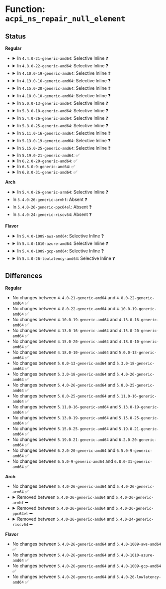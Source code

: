 # Function: <code>acpi_ns_repair_null_element</code>

## Status
<b>Regular</b>
<ul>
<li>
<details>
<summary>In <code>4.4.0-21-generic-amd64</code>: Selective Inline ❓</summary>

```c
acpi_status acpi_ns_repair_null_element(struct acpi_evaluate_info * info, u32 expected_btypes, u32 package_index, union acpi_operand_object * * return_object_ptr)
```

```json
{
  "name": "acpi_ns_repair_null_element",
  "collision_type": "Unique Global",
  "inline_type": "Selective",
  "funcs": [
    {
      "addr": 18446744071583687209,
      "name": "acpi_ns_repair_null_element",
      "external": true,
      "loc": "drivers/acpi/acpica/nsrepair.c:394",
      "file": "drivers/acpi/acpica/nsrepair.c",
      "inline": "not declared, inlined",
      "caller_inline": [],
      "caller_func": [
        "drivers/acpi/acpica/nsrepair.c:acpi_ns_simple_repair"
      ]
    }
  ],
  "symbols": [
    {
      "addr": 18446744071583687209,
      "name": "acpi_ns_repair_null_element",
      "section": ".text",
      "bind": "STB_GLOBAL",
      "size": 116
    }
  ]
}
```
</details>
</li>
<li>
<details>
<summary>In <code>4.8.0-22-generic-amd64</code>: Selective Inline ❓</summary>

```c
acpi_status acpi_ns_repair_null_element(struct acpi_evaluate_info * info, u32 expected_btypes, u32 package_index, union acpi_operand_object * * return_object_ptr)
```

```json
{
  "name": "acpi_ns_repair_null_element",
  "collision_type": "Unique Global",
  "inline_type": "Selective",
  "funcs": [
    {
      "addr": 18446744071584011563,
      "name": "acpi_ns_repair_null_element",
      "external": true,
      "loc": "drivers/acpi/acpica/nsrepair.c:402",
      "file": "drivers/acpi/acpica/nsrepair.c",
      "inline": "not declared, inlined",
      "caller_inline": [],
      "caller_func": [
        "drivers/acpi/acpica/nsrepair.c:acpi_ns_simple_repair"
      ]
    }
  ],
  "symbols": [
    {
      "addr": 18446744071584011563,
      "name": "acpi_ns_repair_null_element",
      "section": ".text",
      "bind": "STB_GLOBAL",
      "size": 116
    }
  ]
}
```
</details>
</li>
<li>
<details>
<summary>In <code>4.10.0-19-generic-amd64</code>: Selective Inline ❓</summary>

```c
acpi_status acpi_ns_repair_null_element(struct acpi_evaluate_info * info, u32 expected_btypes, u32 package_index, union acpi_operand_object * * return_object_ptr)
```

```json
{
  "name": "acpi_ns_repair_null_element",
  "collision_type": "Unique Global",
  "inline_type": "Selective",
  "funcs": [
    {
      "addr": 18446744071584153460,
      "name": "acpi_ns_repair_null_element",
      "external": true,
      "loc": "drivers/acpi/acpica/nsrepair.c:402",
      "file": "drivers/acpi/acpica/nsrepair.c",
      "inline": "not declared, inlined",
      "caller_inline": [],
      "caller_func": [
        "drivers/acpi/acpica/nsrepair.c:acpi_ns_simple_repair"
      ]
    }
  ],
  "symbols": [
    {
      "addr": 18446744071584153460,
      "name": "acpi_ns_repair_null_element",
      "section": ".text",
      "bind": "STB_GLOBAL",
      "size": 116
    }
  ]
}
```
</details>
</li>
<li>
<details>
<summary>In <code>4.13.0-16-generic-amd64</code>: Selective Inline ❓</summary>

```c
acpi_status acpi_ns_repair_null_element(struct acpi_evaluate_info * info, u32 expected_btypes, u32 package_index, union acpi_operand_object * * return_object_ptr)
```

```json
{
  "name": "acpi_ns_repair_null_element",
  "collision_type": "Unique Global",
  "inline_type": "Selective",
  "funcs": [
    {
      "addr": 18446744071584220741,
      "name": "acpi_ns_repair_null_element",
      "external": true,
      "loc": "drivers/acpi/acpica/nsrepair.c:392",
      "file": "drivers/acpi/acpica/nsrepair.c",
      "inline": "not declared, inlined",
      "caller_inline": [],
      "caller_func": [
        "drivers/acpi/acpica/nsrepair.c:acpi_ns_simple_repair"
      ]
    }
  ],
  "symbols": [
    {
      "addr": 18446744071584220741,
      "name": "acpi_ns_repair_null_element",
      "section": ".text",
      "bind": "STB_GLOBAL",
      "size": 116
    }
  ]
}
```
</details>
</li>
<li>
<details>
<summary>In <code>4.15.0-20-generic-amd64</code>: Selective Inline ❓</summary>

```c
acpi_status acpi_ns_repair_null_element(struct acpi_evaluate_info * info, u32 expected_btypes, u32 package_index, union acpi_operand_object * * return_object_ptr)
```

```json
{
  "name": "acpi_ns_repair_null_element",
  "collision_type": "Unique Global",
  "inline_type": "Selective",
  "funcs": [
    {
      "addr": 18446744071584562388,
      "name": "acpi_ns_repair_null_element",
      "external": true,
      "loc": "drivers/acpi/acpica/nsrepair.c:392",
      "file": "drivers/acpi/acpica/nsrepair.c",
      "inline": "not declared, inlined",
      "caller_inline": [],
      "caller_func": [
        "drivers/acpi/acpica/nsrepair.c:acpi_ns_simple_repair"
      ]
    }
  ],
  "symbols": [
    {
      "addr": 18446744071584562388,
      "name": "acpi_ns_repair_null_element",
      "section": ".text",
      "bind": "STB_GLOBAL",
      "size": 214
    }
  ]
}
```
</details>
</li>
<li>
<details>
<summary>In <code>4.18.0-10-generic-amd64</code>: Selective Inline ❓</summary>

```c
acpi_status acpi_ns_repair_null_element(struct acpi_evaluate_info * info, u32 expected_btypes, u32 package_index, union acpi_operand_object * * return_object_ptr)
```

```json
{
  "name": "acpi_ns_repair_null_element",
  "collision_type": "Unique Global",
  "inline_type": "Selective",
  "funcs": [
    {
      "addr": 18446744071584787498,
      "name": "acpi_ns_repair_null_element",
      "external": true,
      "loc": "drivers/acpi/acpica/nsrepair.c:358",
      "file": "drivers/acpi/acpica/nsrepair.c",
      "inline": "not declared, inlined",
      "caller_inline": [],
      "caller_func": [
        "drivers/acpi/acpica/nsrepair.c:acpi_ns_simple_repair"
      ]
    }
  ],
  "symbols": [
    {
      "addr": 18446744071584787498,
      "name": "acpi_ns_repair_null_element",
      "section": ".text",
      "bind": "STB_GLOBAL",
      "size": 214
    }
  ]
}
```
</details>
</li>
<li>
<details>
<summary>In <code>5.0.0-13-generic-amd64</code>: Selective Inline ❓</summary>

```c
acpi_status acpi_ns_repair_null_element(struct acpi_evaluate_info * info, u32 expected_btypes, u32 package_index, union acpi_operand_object * * return_object_ptr)
```

```json
{
  "name": "acpi_ns_repair_null_element",
  "collision_type": "Unique Global",
  "inline_type": "Selective",
  "funcs": [
    {
      "addr": 18446744071584889904,
      "name": "acpi_ns_repair_null_element",
      "external": true,
      "loc": "drivers/acpi/acpica/nsrepair.c:358",
      "file": "drivers/acpi/acpica/nsrepair.c",
      "inline": "not declared, inlined",
      "caller_inline": [],
      "caller_func": [
        "drivers/acpi/acpica/nsrepair.c:acpi_ns_simple_repair"
      ]
    }
  ],
  "symbols": [
    {
      "addr": 18446744071584889904,
      "name": "acpi_ns_repair_null_element",
      "section": ".text",
      "bind": "STB_GLOBAL",
      "size": 214
    }
  ]
}
```
</details>
</li>
<li>
<details>
<summary>In <code>5.3.0-18-generic-amd64</code>: Selective Inline ❓</summary>

```c
acpi_status acpi_ns_repair_null_element(struct acpi_evaluate_info * info, u32 expected_btypes, u32 package_index, union acpi_operand_object * * return_object_ptr)
```

```json
{
  "name": "acpi_ns_repair_null_element",
  "collision_type": "Unique Global",
  "inline_type": "Selective",
  "funcs": [
    {
      "addr": 18446744071585092884,
      "name": "acpi_ns_repair_null_element",
      "external": true,
      "loc": "drivers/acpi/acpica/nsrepair.c:358",
      "file": "drivers/acpi/acpica/nsrepair.c",
      "inline": "not declared, inlined",
      "caller_inline": [],
      "caller_func": [
        "drivers/acpi/acpica/nsrepair.c:acpi_ns_simple_repair"
      ]
    }
  ],
  "symbols": [
    {
      "addr": 18446744071585092884,
      "name": "acpi_ns_repair_null_element",
      "section": ".text",
      "bind": "STB_GLOBAL",
      "size": 217
    }
  ]
}
```
</details>
</li>
<li>
<details>
<summary>In <code>5.4.0-26-generic-amd64</code>: Selective Inline ❓</summary>

```c
acpi_status acpi_ns_repair_null_element(struct acpi_evaluate_info * info, u32 expected_btypes, u32 package_index, union acpi_operand_object * * return_object_ptr)
```

```json
{
  "name": "acpi_ns_repair_null_element",
  "collision_type": "Unique Global",
  "inline_type": "Selective",
  "funcs": [
    {
      "addr": 18446744071585229240,
      "name": "acpi_ns_repair_null_element",
      "external": true,
      "loc": "drivers/acpi/acpica/nsrepair.c:358",
      "file": "drivers/acpi/acpica/nsrepair.c",
      "inline": "not declared, inlined",
      "caller_inline": [],
      "caller_func": [
        "drivers/acpi/acpica/nsrepair.c:acpi_ns_simple_repair"
      ]
    }
  ],
  "symbols": [
    {
      "addr": 18446744071585229240,
      "name": "acpi_ns_repair_null_element",
      "section": ".text",
      "bind": "STB_GLOBAL",
      "size": 217
    }
  ]
}
```
</details>
</li>
<li>
<details>
<summary>In <code>5.8.0-25-generic-amd64</code>: Selective Inline ❓</summary>

```c
acpi_status acpi_ns_repair_null_element(struct acpi_evaluate_info * info, u32 expected_btypes, u32 package_index, union acpi_operand_object * * return_object_ptr)
```

```json
{
  "name": "acpi_ns_repair_null_element",
  "collision_type": "Unique Global",
  "inline_type": "Selective",
  "funcs": [
    {
      "addr": 18446744071585935085,
      "name": "acpi_ns_repair_null_element",
      "external": true,
      "loc": "drivers/acpi/acpica/nsrepair.c:358",
      "file": "drivers/acpi/acpica/nsrepair.c",
      "inline": "not declared, inlined",
      "caller_inline": [],
      "caller_func": [
        "drivers/acpi/acpica/nsrepair.c:acpi_ns_simple_repair"
      ]
    }
  ],
  "symbols": [
    {
      "addr": 18446744071585935085,
      "name": "acpi_ns_repair_null_element",
      "section": ".text",
      "bind": "STB_GLOBAL",
      "size": 217
    }
  ]
}
```
</details>
</li>
<li>
<details>
<summary>In <code>5.11.0-16-generic-amd64</code>: Selective Inline ❓</summary>

```c
acpi_status acpi_ns_repair_null_element(struct acpi_evaluate_info * info, u32 expected_btypes, u32 package_index, union acpi_operand_object * * return_object_ptr)
```

```json
{
  "name": "acpi_ns_repair_null_element",
  "collision_type": "Unique Global",
  "inline_type": "Selective",
  "funcs": [
    {
      "addr": 18446744071586057618,
      "name": "acpi_ns_repair_null_element",
      "external": true,
      "loc": "drivers/acpi/acpica/nsrepair.c:358",
      "file": "drivers/acpi/acpica/nsrepair.c",
      "inline": "not declared, inlined",
      "caller_inline": [],
      "caller_func": [
        "drivers/acpi/acpica/nsrepair.c:acpi_ns_simple_repair"
      ]
    }
  ],
  "symbols": [
    {
      "addr": 18446744071586057618,
      "name": "acpi_ns_repair_null_element",
      "section": ".text",
      "bind": "STB_GLOBAL",
      "size": 217
    }
  ]
}
```
</details>
</li>
<li>
<details>
<summary>In <code>5.13.0-19-generic-amd64</code>: Selective Inline ❓</summary>

```c
acpi_status acpi_ns_repair_null_element(struct acpi_evaluate_info * info, u32 expected_btypes, u32 package_index, union acpi_operand_object * * return_object_ptr)
```

```json
{
  "name": "acpi_ns_repair_null_element",
  "collision_type": "Unique Global",
  "inline_type": "Selective",
  "funcs": [
    {
      "addr": 18446744071585934461,
      "name": "acpi_ns_repair_null_element",
      "external": true,
      "loc": "drivers/acpi/acpica/nsrepair.c:358",
      "file": "drivers/acpi/acpica/nsrepair.c",
      "inline": "not declared, inlined",
      "caller_inline": [],
      "caller_func": [
        "drivers/acpi/acpica/nsrepair.c:acpi_ns_simple_repair"
      ]
    }
  ],
  "symbols": [
    {
      "addr": 18446744071585934461,
      "name": "acpi_ns_repair_null_element",
      "section": ".text",
      "bind": "STB_GLOBAL",
      "size": 217
    }
  ]
}
```
</details>
</li>
<li>
<details>
<summary>In <code>5.15.0-25-generic-amd64</code>: Selective Inline ❓</summary>

```c
acpi_status acpi_ns_repair_null_element(struct acpi_evaluate_info * info, u32 expected_btypes, u32 package_index, union acpi_operand_object * * return_object_ptr)
```

```json
{
  "name": "acpi_ns_repair_null_element",
  "collision_type": "Unique Global",
  "inline_type": "Selective",
  "funcs": [
    {
      "addr": 18446744071586422705,
      "name": "acpi_ns_repair_null_element",
      "external": true,
      "loc": "drivers/acpi/acpica/nsrepair.c:358",
      "file": "drivers/acpi/acpica/nsrepair.c",
      "inline": "not declared, inlined",
      "caller_inline": [],
      "caller_func": [
        "drivers/acpi/acpica/nsrepair.c:acpi_ns_simple_repair"
      ]
    }
  ],
  "symbols": [
    {
      "addr": 18446744071586422705,
      "name": "acpi_ns_repair_null_element",
      "section": ".text",
      "bind": "STB_GLOBAL",
      "size": 217
    }
  ]
}
```
</details>
</li>
<li>
<details>
<summary>In <code>5.19.0-21-generic-amd64</code>: ✅</summary>

```c
acpi_status acpi_ns_repair_null_element(struct acpi_evaluate_info * info, u32 expected_btypes, u32 package_index, union acpi_operand_object * * return_object_ptr)
```

```json
{
  "name": "acpi_ns_repair_null_element",
  "collision_type": "Unique Global",
  "inline_type": "No",
  "funcs": [
    {
      "addr": 18446744071587673247,
      "name": "acpi_ns_repair_null_element",
      "external": true,
      "loc": "drivers/acpi/acpica/nsrepair.c:358",
      "file": "drivers/acpi/acpica/nsrepair.c",
      "inline": "seen, unknown",
      "caller_inline": [],
      "caller_func": [
        "drivers/acpi/acpica/nsrepair.c:acpi_ns_simple_repair"
      ]
    }
  ],
  "symbols": [
    {
      "addr": 18446744071587673247,
      "name": "acpi_ns_repair_null_element",
      "section": ".text",
      "bind": "STB_GLOBAL",
      "size": 253
    }
  ]
}
```
</details>
</li>
<li>
<details>
<summary>In <code>6.2.0-20-generic-amd64</code>: ✅</summary>

```c
acpi_status acpi_ns_repair_null_element(struct acpi_evaluate_info * info, u32 expected_btypes, u32 package_index, union acpi_operand_object * * return_object_ptr)
```

```json
{
  "name": "acpi_ns_repair_null_element",
  "collision_type": "Unique Global",
  "inline_type": "No",
  "funcs": [
    {
      "addr": 18446744071588981184,
      "name": "acpi_ns_repair_null_element",
      "external": true,
      "loc": "drivers/acpi/acpica/nsrepair.c:360",
      "file": "drivers/acpi/acpica/nsrepair.c",
      "inline": "seen, unknown",
      "caller_inline": [],
      "caller_func": [
        "drivers/acpi/acpica/nsrepair.c:acpi_ns_simple_repair"
      ]
    }
  ],
  "symbols": [
    {
      "addr": 18446744071588981184,
      "name": "acpi_ns_repair_null_element",
      "section": ".text",
      "bind": "STB_GLOBAL",
      "size": 268
    }
  ]
}
```
</details>
</li>
<li>
<details>
<summary>In <code>6.5.0-9-generic-amd64</code>: ✅</summary>

```c
acpi_status acpi_ns_repair_null_element(struct acpi_evaluate_info * info, u32 expected_btypes, u32 package_index, union acpi_operand_object * * return_object_ptr)
```

```json
{
  "name": "acpi_ns_repair_null_element",
  "collision_type": "Unique Global",
  "inline_type": "No",
  "funcs": [
    {
      "addr": 18446744071589271664,
      "name": "acpi_ns_repair_null_element",
      "external": true,
      "loc": "drivers/acpi/acpica/nsrepair.c:360",
      "file": "drivers/acpi/acpica/nsrepair.c",
      "inline": "seen, unknown",
      "caller_inline": [],
      "caller_func": [
        "drivers/acpi/acpica/nsrepair.c:acpi_ns_simple_repair"
      ]
    }
  ],
  "symbols": [
    {
      "addr": 18446744071589271664,
      "name": "acpi_ns_repair_null_element",
      "section": ".text",
      "bind": "STB_GLOBAL",
      "size": 268
    }
  ]
}
```
</details>
</li>
<li>
<details>
<summary>In <code>6.8.0-31-generic-amd64</code>: ✅</summary>

```c
acpi_status acpi_ns_repair_null_element(struct acpi_evaluate_info * info, u32 expected_btypes, u32 package_index, union acpi_operand_object * * return_object_ptr)
```

```json
{
  "name": "acpi_ns_repair_null_element",
  "collision_type": "Unique Global",
  "inline_type": "No",
  "funcs": [
    {
      "addr": 18446744071589578384,
      "name": "acpi_ns_repair_null_element",
      "external": true,
      "loc": "drivers/acpi/acpica/nsrepair.c:360",
      "file": "drivers/acpi/acpica/nsrepair.c",
      "inline": "seen, unknown",
      "caller_inline": [],
      "caller_func": [
        "drivers/acpi/acpica/nsrepair.c:acpi_ns_simple_repair"
      ]
    }
  ],
  "symbols": [
    {
      "addr": 18446744071589578384,
      "name": "acpi_ns_repair_null_element",
      "section": ".text",
      "bind": "STB_GLOBAL",
      "size": 268
    }
  ]
}
```
</details>
</li>
</ul>
<b>Arch</b>
<ul>
<li>
<details>
<summary>In <code>5.4.0-26-generic-arm64</code>: Selective Inline ❓</summary>

```c
acpi_status acpi_ns_repair_null_element(struct acpi_evaluate_info * info, u32 expected_btypes, u32 package_index, union acpi_operand_object * * return_object_ptr)
```

```json
{
  "name": "acpi_ns_repair_null_element",
  "collision_type": "Unique Global",
  "inline_type": "Selective",
  "funcs": [
    {
      "addr": 18446603336497557232,
      "name": "acpi_ns_repair_null_element",
      "external": true,
      "loc": "drivers/acpi/acpica/nsrepair.c:358",
      "file": "drivers/acpi/acpica/nsrepair.c",
      "inline": "not declared, inlined",
      "caller_inline": [],
      "caller_func": [
        "drivers/acpi/acpica/nsrepair.c:acpi_ns_simple_repair"
      ]
    }
  ],
  "symbols": [
    {
      "addr": 18446603336497557232,
      "name": "acpi_ns_repair_null_element",
      "section": ".text",
      "bind": "STB_GLOBAL",
      "size": 152
    }
  ]
}
```
</details>
</li>
<li>
In <code>5.4.0-26-generic-armhf</code>: Absent ❓
</li>
<li>
In <code>5.4.0-26-generic-ppc64el</code>: Absent ❓
</li>
<li>
In <code>5.4.0-24-generic-riscv64</code>: Absent ❓
</li>
</ul>
<b>Flavor</b>
<ul>
<li>
<details>
<summary>In <code>5.4.0-1009-aws-amd64</code>: Selective Inline ❓</summary>

```c
acpi_status acpi_ns_repair_null_element(struct acpi_evaluate_info * info, u32 expected_btypes, u32 package_index, union acpi_operand_object * * return_object_ptr)
```

```json
{
  "name": "acpi_ns_repair_null_element",
  "collision_type": "Unique Global",
  "inline_type": "Selective",
  "funcs": [
    {
      "addr": 18446744071585090582,
      "name": "acpi_ns_repair_null_element",
      "external": true,
      "loc": "drivers/acpi/acpica/nsrepair.c:358",
      "file": "drivers/acpi/acpica/nsrepair.c",
      "inline": "not declared, inlined",
      "caller_inline": [],
      "caller_func": [
        "drivers/acpi/acpica/nsrepair.c:acpi_ns_simple_repair"
      ]
    }
  ],
  "symbols": [
    {
      "addr": 18446744071585090582,
      "name": "acpi_ns_repair_null_element",
      "section": ".text",
      "bind": "STB_GLOBAL",
      "size": 122
    }
  ]
}
```
</details>
</li>
<li>
<details>
<summary>In <code>5.4.0-1010-azure-amd64</code>: Selective Inline ❓</summary>

```c
acpi_status acpi_ns_repair_null_element(struct acpi_evaluate_info * info, u32 expected_btypes, u32 package_index, union acpi_operand_object * * return_object_ptr)
```

```json
{
  "name": "acpi_ns_repair_null_element",
  "collision_type": "Unique Global",
  "inline_type": "Selective",
  "funcs": [
    {
      "addr": 18446744071585005973,
      "name": "acpi_ns_repair_null_element",
      "external": true,
      "loc": "drivers/acpi/acpica/nsrepair.c:358",
      "file": "drivers/acpi/acpica/nsrepair.c",
      "inline": "not declared, inlined",
      "caller_inline": [],
      "caller_func": [
        "drivers/acpi/acpica/nsrepair.c:acpi_ns_simple_repair"
      ]
    }
  ],
  "symbols": [
    {
      "addr": 18446744071585005973,
      "name": "acpi_ns_repair_null_element",
      "section": ".text",
      "bind": "STB_GLOBAL",
      "size": 122
    }
  ]
}
```
</details>
</li>
<li>
<details>
<summary>In <code>5.4.0-1009-gcp-amd64</code>: Selective Inline ❓</summary>

```c
acpi_status acpi_ns_repair_null_element(struct acpi_evaluate_info * info, u32 expected_btypes, u32 package_index, union acpi_operand_object * * return_object_ptr)
```

```json
{
  "name": "acpi_ns_repair_null_element",
  "collision_type": "Unique Global",
  "inline_type": "Selective",
  "funcs": [
    {
      "addr": 18446744071585180824,
      "name": "acpi_ns_repair_null_element",
      "external": true,
      "loc": "drivers/acpi/acpica/nsrepair.c:358",
      "file": "drivers/acpi/acpica/nsrepair.c",
      "inline": "not declared, inlined",
      "caller_inline": [],
      "caller_func": [
        "drivers/acpi/acpica/nsrepair.c:acpi_ns_simple_repair"
      ]
    }
  ],
  "symbols": [
    {
      "addr": 18446744071585180824,
      "name": "acpi_ns_repair_null_element",
      "section": ".text",
      "bind": "STB_GLOBAL",
      "size": 217
    }
  ]
}
```
</details>
</li>
<li>
<details>
<summary>In <code>5.4.0-26-lowlatency-amd64</code>: Selective Inline ❓</summary>

```c
acpi_status acpi_ns_repair_null_element(struct acpi_evaluate_info * info, u32 expected_btypes, u32 package_index, union acpi_operand_object * * return_object_ptr)
```

```json
{
  "name": "acpi_ns_repair_null_element",
  "collision_type": "Unique Global",
  "inline_type": "Selective",
  "funcs": [
    {
      "addr": 18446744071585286984,
      "name": "acpi_ns_repair_null_element",
      "external": true,
      "loc": "drivers/acpi/acpica/nsrepair.c:358",
      "file": "drivers/acpi/acpica/nsrepair.c",
      "inline": "not declared, inlined",
      "caller_inline": [],
      "caller_func": [
        "drivers/acpi/acpica/nsrepair.c:acpi_ns_simple_repair"
      ]
    }
  ],
  "symbols": [
    {
      "addr": 18446744071585286984,
      "name": "acpi_ns_repair_null_element",
      "section": ".text",
      "bind": "STB_GLOBAL",
      "size": 217
    }
  ]
}
```
</details>
</li>
</ul>

## Differences
<b>Regular</b>
<ul>
<li>
No changes between <code>4.4.0-21-generic-amd64</code> and <code>4.8.0-22-generic-amd64</code> ✅
</li>
<li>
No changes between <code>4.8.0-22-generic-amd64</code> and <code>4.10.0-19-generic-amd64</code> ✅
</li>
<li>
No changes between <code>4.10.0-19-generic-amd64</code> and <code>4.13.0-16-generic-amd64</code> ✅
</li>
<li>
No changes between <code>4.13.0-16-generic-amd64</code> and <code>4.15.0-20-generic-amd64</code> ✅
</li>
<li>
No changes between <code>4.15.0-20-generic-amd64</code> and <code>4.18.0-10-generic-amd64</code> ✅
</li>
<li>
No changes between <code>4.18.0-10-generic-amd64</code> and <code>5.0.0-13-generic-amd64</code> ✅
</li>
<li>
No changes between <code>5.0.0-13-generic-amd64</code> and <code>5.3.0-18-generic-amd64</code> ✅
</li>
<li>
No changes between <code>5.3.0-18-generic-amd64</code> and <code>5.4.0-26-generic-amd64</code> ✅
</li>
<li>
No changes between <code>5.4.0-26-generic-amd64</code> and <code>5.8.0-25-generic-amd64</code> ✅
</li>
<li>
No changes between <code>5.8.0-25-generic-amd64</code> and <code>5.11.0-16-generic-amd64</code> ✅
</li>
<li>
No changes between <code>5.11.0-16-generic-amd64</code> and <code>5.13.0-19-generic-amd64</code> ✅
</li>
<li>
No changes between <code>5.13.0-19-generic-amd64</code> and <code>5.15.0-25-generic-amd64</code> ✅
</li>
<li>
No changes between <code>5.15.0-25-generic-amd64</code> and <code>5.19.0-21-generic-amd64</code> ✅
</li>
<li>
No changes between <code>5.19.0-21-generic-amd64</code> and <code>6.2.0-20-generic-amd64</code> ✅
</li>
<li>
No changes between <code>6.2.0-20-generic-amd64</code> and <code>6.5.0-9-generic-amd64</code> ✅
</li>
<li>
No changes between <code>6.5.0-9-generic-amd64</code> and <code>6.8.0-31-generic-amd64</code> ✅
</li>
</ul>
<b>Arch</b>
<ul>
<li>
No changes between <code>5.4.0-26-generic-amd64</code> and <code>5.4.0-26-generic-arm64</code> ✅
</li>
<li>
<details>
<summary>Removed between <code>5.4.0-26-generic-amd64</code> and <code>5.4.0-26-generic-armhf</code> ➖</summary>

```c
acpi_status acpi_ns_repair_null_element(struct acpi_evaluate_info * info, u32 expected_btypes, u32 package_index, union acpi_operand_object * * return_object_ptr)
```
</details>
</li>
<li>
<details>
<summary>Removed between <code>5.4.0-26-generic-amd64</code> and <code>5.4.0-26-generic-ppc64el</code> ➖</summary>

```c
acpi_status acpi_ns_repair_null_element(struct acpi_evaluate_info * info, u32 expected_btypes, u32 package_index, union acpi_operand_object * * return_object_ptr)
```
</details>
</li>
<li>
<details>
<summary>Removed between <code>5.4.0-26-generic-amd64</code> and <code>5.4.0-24-generic-riscv64</code> ➖</summary>

```c
acpi_status acpi_ns_repair_null_element(struct acpi_evaluate_info * info, u32 expected_btypes, u32 package_index, union acpi_operand_object * * return_object_ptr)
```
</details>
</li>
</ul>
<b>Flavor</b>
<ul>
<li>
No changes between <code>5.4.0-26-generic-amd64</code> and <code>5.4.0-1009-aws-amd64</code> ✅
</li>
<li>
No changes between <code>5.4.0-26-generic-amd64</code> and <code>5.4.0-1010-azure-amd64</code> ✅
</li>
<li>
No changes between <code>5.4.0-26-generic-amd64</code> and <code>5.4.0-1009-gcp-amd64</code> ✅
</li>
<li>
No changes between <code>5.4.0-26-generic-amd64</code> and <code>5.4.0-26-lowlatency-amd64</code> ✅
</li>
</ul>
